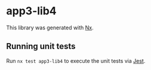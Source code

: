 # app3-lib4

This library was generated with [Nx](https://nx.dev).

## Running unit tests

Run `nx test app3-lib4` to execute the unit tests via [Jest](https://jestjs.io).
